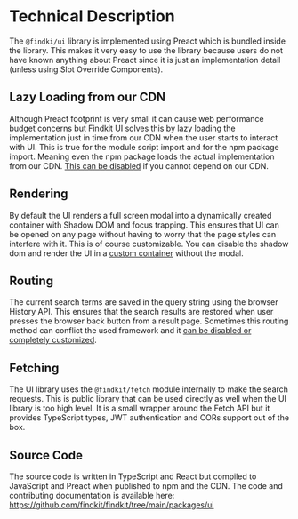 # Technical Description

The `@findki/ui` library is implemented using Preact which is bundled inside the
library. This makes it very easy to use the library because users do not have
known anything about Preact since it is just an implementation detail (unless
using Slot Override Components).

## Lazy Loading from our CDN

Although Preact footprint is very small it can cause web performance budget
concerns but Findkit UI solves this by lazy loading the implementation just in
time from our CDN when the user starts to interact with UI. This is true for the module script import
and for the npm package import. Meaning even the npm package loads the actual
implementation from our CDN. [This can be disabled](/ui/advanced/disable-cdn) if
you cannot depend on our CDN.

## Rendering

By default the UI renders a full screen modal into a dynamically created
container with Shadow DOM and focus trapping. This ensures that UI can be opened
on any page without having to worry that the page styles can interfere with it.
This is of course customizable. You can disable the shadow dom and render the UI
in a [custom container](/ui/api/#container) without the modal.

## Routing

The current search terms are saved in the query string using the browser History
API. This ensures that the search results are restored when user presses the
browser back button from a result page. Sometimes this routing method can
conflict the used framework and it [can be disabled or completely
customized](/ui/advanced/routing).

## Fetching

The UI library uses the `@findkit/fetch` module internally to make the search
requests. This is public library that can be used directly as well when the UI
library is too high level. It is a small wrapper around the Fetch API but it provides
TypeScript types, JWT authentication and CORs support out of the box.

## Source Code

The source code is written in TypeScript and React but compiled to JavaScript
and Preact when published to npm and the CDN. The code and contributing documentation
is available here: <https://github.com/findkit/findkit/tree/main/packages/ui>
